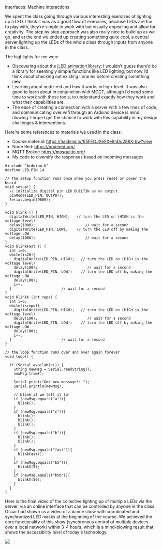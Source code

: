 Interfaces: Machine interactions

We spent the class going through various interesting exercises of lighting up a LED.
I think it was as a great flow of exercises, because LEDs are fun to play with, they’re simple to work with but visually appealing and allow for creativity. The step by step approach was also really nice to build up as we go, and at the end we ended up creating something quite cool, a central server lighting up the LEDs of the whole class through inputs from anyone in the class. 

The highlights for me were
- Discovering about the [jLED animation library](https://https://github.com/jandelgado/jled#usage): I wouldn’t guess there’d be a library for seemingly simple functions like LED lighting, but now I’d think about checking out existing libraries before creating something new
- Learning about node-red and how it works in high-level. It was also good to  learn about  in conjunction with MCCT, although I’d need some time to work with these tools, to understand exactly how they work and what their capabilities are. 
- The ease of creating a connection with a server with a few lines of code, and communicating over wifi through an Arduino device is mind blowing. I hope I get the chance to work with this capability in my design challenges & interventions. 

Here’re some references to materials we used in the class:
* Course material: https://hackmd.io/95FEOJXeSXe9hDu289X-bw?view 
* Node Red: https://nodered.org/
* MQTT Broker: https://mosquitto.org/
* My code to diversify the responses based on incoming messages

```
#include "Arduino.h"
#define LED_PIN 14

// the setup function runs once when you press reset or power the board
void setup() {
  // initialize digital pin LED_BUILTIN as an output.
  pinMode(LED_PIN, OUTPUT);
  Serial.begin(9600);
}

void blink () {
  digitalWrite(LED_PIN, HIGH);   // turn the LED on (HIGH is the voltage level)
  delay(1000);                       // wait for a second
  digitalWrite(LED_PIN, LOW);    // turn the LED off by making the voltage LOW
  delay(1000);                       // wait for a second
}
void blinkFast () {
  int i=0;
  while(i<20){
    digitalWrite(LED_PIN, HIGH);   // turn the LED on (HIGH is the voltage level)
    delay(100);                       // wait for a second
    digitalWrite(LED_PIN, LOW);    // turn the LED off by making the voltage LOW
    delay(100);
    i++;    
  }                       // wait for a second
}
void blinkX (int reps) {
  int i=0;
  while(i<reps){
    digitalWrite(LED_PIN, HIGH);   // turn the LED on (HIGH is the voltage level)
    delay(100);                       // wait for a second
    digitalWrite(LED_PIN, LOW);    // turn the LED off by making the voltage LOW
    delay(100);
    i++;
  }                       // wait for a second
}

// the loop function runs over and over again forever
void loop() {

  if (Serial.available()) {
    String newMsg = Serial.readString();
    newMsg.trim();

    Serial.print("Got new message!: ");
    Serial.println(newMsg);

    // blink if we tell it to!
    if (newMsg.equals("a")){
      blink();
    }
    if (newMsg.equals("c")){
      blink();
      blink();
      blink();
    }
    if (newMsg.equals("b")){
      blink();
      blink();
    }
    if (newMsg.equals("fast")){
      blinkFast();
    }
    if (newMsg.equals("b5")){
      blinkX(5);
    }
    if (newMsg.equals("b50")){
      blinkX(50);
    }
  }
}
```


Here is the final video of the collective lighting up of multiple LEDs via the server, via an online interface that can be controlled by anyone in the class. Oscar had shown us a video of a dance show with coordinated and synchronized LED masks at the beginning of the course. We achieved the core functionality of this show (synchronous control of multiple devices over a local network) within 3-4 hours, which is a mind-blowing result that shows the accessibility level of today's technology.

![](https://i.imgur.com/cHTQ513.gif)


